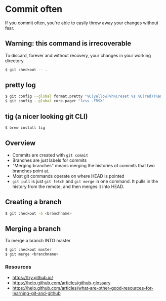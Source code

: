 # Commit often
If you commit often, you're able to easily throw away your changes without fear.

## Warning: this command is irrecoverable
To discard, forever and without recovery, your changes in your working directory.

```sh
$ git checkout -- .
```
## pretty log

```sh
$ git config --global format.pretty "%C(yellow)%h%Creset %s %C(red)(%an, %cr)%Creset"
$ git config --global core.pager "less -FRSX"
```

## tig (a nicer looking git CLI)
```sh
$ brew install tig
```

## Overview
- Commits are created with `git commit`
- Branches are just labels for commits
- "Merging branches" means merging the histories of commits that two branches point at.
- Most git commands operate on where HEAD is pointed
- `git pull` is just `git fetch` and `git merge` in one command. It pulls in the history from the remote, and then merges it into HEAD.

## Creating a branch

```sh
$ git checkout -b <branchname>
```

## Merging a branch
To merge a branch INTO master

```sh
$ git checkout master
$ git merge <branchname>
```

### Resources
- https://try.github.io/
- https://help.github.com/articles/github-glossary
- https://help.github.com/articles/what-are-other-good-resources-for-learning-git-and-github
